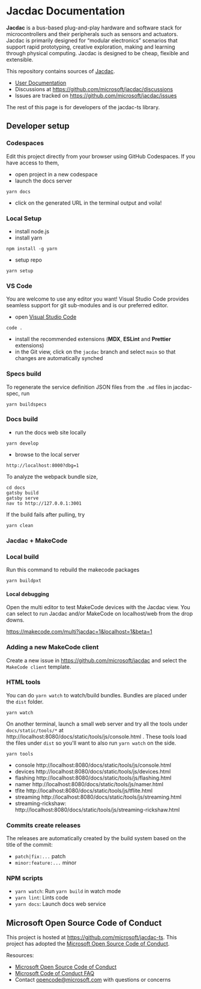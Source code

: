 # Jacdac Documentation

**Jacdac** is a bus-based plug-and-play hardware and software stack for microcontrollers and their peripherals such as sensors and actuators. Jacdac is primarily designed for “modular electronics” scenarios that support rapid prototyping, creative exploration, making and learning through physical computing. Jacdac is designed to be cheap, flexible and extensible.

This repository contains sources of [Jacdac](https://aka.ms/jacdac).

* [User Documentation](https://aka.ms/jacdac/)
* Discussions at https://github.com/microsoft/jacdac/discussions
* Issues are tracked on https://github.com/microsoft/jacdac/issues

The rest of this page is for developers of the jacdac-ts library.

## Developer setup
### Codespaces

Edit this project directly from your browser using GitHub Codespaces. If you have access to them,

* open project in a new codespace
* launch the docs server

```
yarn docs
```

* click on the generated URL in the terminal output and voila!

### Local Setup

* install node.js
* install yarn

```
npm install -g yarn
```

* setup repo

```
yarn setup
```
### VS Code

You are welcome to use any editor you want! Visual Studio Code
provides seamless support for git sub-modules and is our preferred editor.

* open [Visual Studio Code](https://code.visualstudio.com/)

```
code .
```

* install the recommended extensions (**MDX**, **ESLint** and **Prettier** extensions)
* in the Git view, click on the ``jacdac`` branch and select ``main`` so that changes are automatically synched

### Specs build

To regenerate the service definition JSON files from the ``.md`` files in jacdac-spec,
run

```
yarn buildspecs
```
### Docs build

* run the docs web site locally

```
yarn develop
```

* browse to the local server

```
http://localhost:8000?dbg=1
```

To analyze the webpack bundle size,

```
cd docs
gatsby build
gatsby serve
nav to http://127.0.0.1:3001
```

If the build fails after pulling, try

```
yarn clean
```

### Jacdac + MakeCode

### Local build

Run this command to rebuild the makecode packages

```
yarn buildpxt
```

#### Local debugging

Open the multi editor to test MakeCode devices with the Jacdac view. You can select to run Jacdac and/or MakeCode on localhost/web from the drop downs.

https://makecode.com/multi?jacdac=1&localhost=1&beta=1

### Adding a new MakeCode client

Create a new issue in https://github.com/microsoft/jacdac and select the ``MakeCode client`` template.

### HTML tools

You can do ``yarn watch`` to watch/build bundles. Bundles are placed under the ``dist`` folder.

```
yarn watch
```

On another terminal, launch a small web server and 
try all the tools under ``docs/static/tools/*`` at http://localhost:8080/docs/static/tools/js/console.html . These tools load the files under ``dist`` so you'll want 
to also run ``yarn watch`` on the side.

```
yarn tools
```

* console http://localhost:8080/docs/static/tools/js/console.html
* devices http://localhost:8080/docs/static/tools/js/devices.html
* flashing http://localhost:8080/docs/static/tools/js/flashing.html
* namer http://localhost:8080/docs/static/tools/js/namer.html
* tfite http://localhost:8080/docs/static/tools/js/tflite.html
* streaming http://localhost:8080/docs/static/tools/js/streaming.html
* streaming-rickshaw: http://localhost:8080/docs/static/tools/js/streaming-rickshaw.html

### Commits create releases

The releases are automatically created by the build system based on the title of the commit:

* ``patch|fix:...``  patch
* ``minor:feature:...`` minor

### NPM scripts

 - `yarn watch`: Run `yarn build` in watch mode
 - `yarn lint`: Lints code
 - `yarn docs`: Launch docs web service

## Microsoft Open Source Code of Conduct

This project is hosted at https://github.com/microsoft/jacdac-ts. 
This project has adopted the 
[Microsoft Open Source Code of Conduct](https://opensource.microsoft.com/codeofconduct/).

Resources:

- [Microsoft Open Source Code of Conduct](https://opensource.microsoft.com/codeofconduct/)
- [Microsoft Code of Conduct FAQ](https://opensource.microsoft.com/codeofconduct/faq/)
- Contact [opencode@microsoft.com](mailto:opencode@microsoft.com) with questions or concerns
